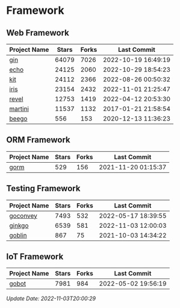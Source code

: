 # Framework

## Web Framework
| Project Name | Stars | Forks | Last Commit |
| ------------ | ----- | ----- | ----------- |
| [gin](https://github.com/gin-gonic/gin) | 64079 | 7026 | 2022-10-19 16:49:19 |
| [echo](https://github.com/labstack/echo) | 24125 | 2060 | 2022-10-29 18:54:23 |
| [kit](https://github.com/go-kit/kit) | 24112 | 2366 | 2022-08-26 00:50:32 |
| [iris](https://github.com/kataras/iris) | 23154 | 2432 | 2022-11-01 21:25:47 |
| [revel](https://github.com/revel/revel) | 12753 | 1419 | 2022-04-12 20:53:30 |
| [martini](https://github.com/go-martini/martini) | 11537 | 1132 | 2017-01-21 21:58:54 |
| [beego](https://github.com/astaxie/beego) | 556 | 153 | 2020-12-13 11:36:23 |

## ORM Framework
| Project Name | Stars | Forks | Last Commit |
| ------------ | ----- | ----- | ----------- |
| [gorm](https://github.com/jinzhu/gorm) | 529 | 156 | 2021-11-20 01:15:37 |

## Testing Framework
| Project Name | Stars | Forks | Last Commit |
| ------------ | ----- | ----- | ----------- |
| [goconvey](https://github.com/smartystreets/goconvey) | 7493 | 532 | 2022-05-17 18:39:55 |
| [ginkgo](https://github.com/onsi/ginkgo) | 6539 | 581 | 2022-11-03 12:00:03 |
| [goblin](https://github.com/franela/goblin) | 867 | 75 | 2021-10-03 14:34:22 |

## IoT Framework
| Project Name | Stars | Forks | Last Commit |
| ------------ | ----- | ----- | ----------- |
| [gobot](https://github.com/hybridgroup/gobot) | 7981 | 984 | 2022-05-02 19:56:19 |

*Update Date: 2022-11-03T20:00:29*